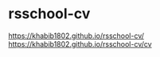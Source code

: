 # rsschool-cv

https://khabib1802.github.io/rsschool-cv/
https://khabib1802.github.io/rsschool-cv/cv
